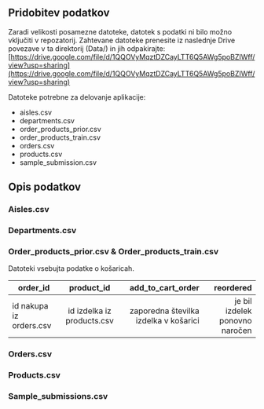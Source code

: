 ## Pridobitev podatkov

Zaradi velikosti posamezne datoteke, datotek s podatki ni bilo možno vključiti v repozatorij. Zahtevane datoteke prenesite iz naslednje Drive povezave v ta direktorij (Data/) in jih odpakirajte:  
[https://drive.google.com/file/d/1QQOVyMqztDZCayLTT6Q5AWg5poBZIWff/view?usp=sharing](https://drive.google.com/file/d/1QQOVyMqztDZCayLTT6Q5AWg5poBZIWff/view?usp=sharing)

Datoteke potrebne za delovanje aplikacije:

- aisles.csv
- departments.csv
- order_products_prior.csv
- order_products_train.csv
- orders.csv
- products.csv
- sample_submission.csv

## Opis podatkov

### Aisles.csv

### Departments.csv

### Order_products_prior.csv & Order_products_train.csv

Datoteki vsebujta podatke o košaricah.

| order_id                |         product_id         |                     add_to_cart_order |                      reordered |
| ----------------------- | :------------------------: | ------------------------------------: | -----------------------------: |
| id nakupa iz orders.csv | id izdelka iz products.csv | zaporedna številka izdelka v košarici | je bil izdelek ponovno naročen |

### Orders.csv

### Products.csv

### Sample_submissions.csv
